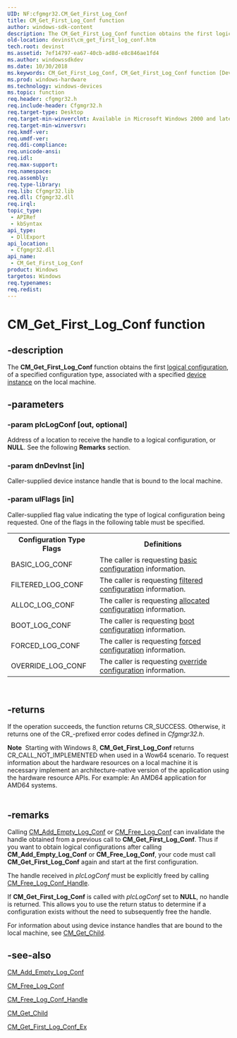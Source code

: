 ```yaml
---
UID: NF:cfgmgr32.CM_Get_First_Log_Conf
title: CM_Get_First_Log_Conf function
author: windows-sdk-content
description: The CM_Get_First_Log_Conf function obtains the first logical configuration, of a specified configuration type, associated with a specified device instance on the local machine.
old-location: devinst\cm_get_first_log_conf.htm
tech.root: devinst
ms.assetid: 7ef14797-ea67-40cb-ad8d-e8c846ae1fd4
ms.author: windowssdkdev
ms.date: 10/30/2018
ms.keywords: CM_Get_First_Log_Conf, CM_Get_First_Log_Conf function [Device and Driver Installation], cfgmgr32/CM_Get_First_Log_Conf, cfgmgrfn_5310503c-65cc-4185-9d26-bf29c1af74c4.xml, devinst.cm_get_first_log_conf
ms.prod: windows-hardware
ms.technology: windows-devices
ms.topic: function
req.header: cfgmgr32.h
req.include-header: Cfgmgr32.h
req.target-type: Desktop
req.target-min-winverclnt: Available in Microsoft Windows 2000 and later versions of Windows.
req.target-min-winversvr: 
req.kmdf-ver: 
req.umdf-ver: 
req.ddi-compliance: 
req.unicode-ansi: 
req.idl: 
req.max-support: 
req.namespace: 
req.assembly: 
req.type-library: 
req.lib: Cfgmgr32.lib
req.dll: Cfgmgr32.dll
req.irql: 
topic_type:
 - APIRef
 - kbSyntax
api_type:
 - DllExport
api_location:
 - Cfgmgr32.dll
api_name:
 - CM_Get_First_Log_Conf
product: Windows
targetos: Windows
req.typenames: 
req.redist: 
---
```


# CM_Get_First_Log_Conf function


## -description


The <b>CM_Get_First_Log_Conf</b> function obtains the first <a href="https://msdn.microsoft.com/c7a6997b-34f9-4dd9-b384-2321a8b5ce54">logical configuration</a>, of a specified configuration type, associated with a specified <a href="https://msdn.microsoft.com/86688b5d-575d-42e1-9158-7ffba1aaf1d3">device instance</a> on the local machine.


## -parameters




### -param plcLogConf [out, optional]

Address of a location to receive the handle to a logical configuration, or <b>NULL</b>. See the following <b>Remarks</b> section.


### -param dnDevInst [in]

Caller-supplied device instance handle that is bound to the local machine.


### -param ulFlags [in]

Caller-supplied flag value indicating the type of logical configuration being requested. One of the flags in the following table must be specified.

<table>
<tr>
<th>Configuration Type Flags</th>
<th>Definitions</th>
</tr>
<tr>
<td>
BASIC_LOG_CONF

</td>
<td>
The caller is requesting <a href="https://msdn.microsoft.com/c7a6997b-34f9-4dd9-b384-2321a8b5ce54">basic configuration</a> information.

</td>
</tr>
<tr>
<td>
FILTERED_LOG_CONF

</td>
<td>
The caller is requesting <a href="https://msdn.microsoft.com/c7a6997b-34f9-4dd9-b384-2321a8b5ce54">filtered configuration</a> information.

</td>
</tr>
<tr>
<td>
ALLOC_LOG_CONF

</td>
<td>
The caller is requesting <a href="https://msdn.microsoft.com/c7a6997b-34f9-4dd9-b384-2321a8b5ce54">allocated configuration</a> information.

</td>
</tr>
<tr>
<td>
BOOT_LOG_CONF

</td>
<td>
The caller is requesting <a href="https://msdn.microsoft.com/c7a6997b-34f9-4dd9-b384-2321a8b5ce54">boot configuration</a> information.

</td>
</tr>
<tr>
<td>
FORCED_LOG_CONF

</td>
<td>
The caller is requesting <a href="https://msdn.microsoft.com/c7a6997b-34f9-4dd9-b384-2321a8b5ce54">forced configuration</a> information.

</td>
</tr>
<tr>
<td>
OVERRIDE_LOG_CONF

</td>
<td>
The caller is requesting <a href="https://msdn.microsoft.com/c7a6997b-34f9-4dd9-b384-2321a8b5ce54">override configuration</a> information.

</td>
</tr>
</table>
 


## -returns



If the operation succeeds, the function returns CR_SUCCESS. Otherwise, it returns one of the CR_-prefixed error codes defined in <i>Cfgmgr32.h</i>.

<div class="alert"><b>Note</b>  Starting with Windows 8, <b>CM_Get_First_Log_Conf</b> returns CR_CALL_NOT_IMPLEMENTED when used in a Wow64 scenario. To request information about the hardware resources on a local machine it is necessary implement an architecture-native version of the application using the hardware resource APIs. For example: An AMD64 application for AMD64 systems.</div>
<div> </div>



## -remarks



Calling <a href="https://msdn.microsoft.com/9de0b04d-96be-4c93-b7af-09200fdcf807">CM_Add_Empty_Log_Conf</a> or <a href="https://msdn.microsoft.com/en-us/library/Ff538041(v=VS.85).aspx">CM_Free_Log_Conf</a> can invalidate the handle obtained from a previous call to <b>CM_Get_First_Log_Conf</b>. Thus if you want to obtain logical configurations after calling <b>CM_Add_Empty_Log_Conf</b> or <b>CM_Free_Log_Conf</b>, your code must call <b>CM_Get_First_Log_Conf</b> again and start at the first configuration.

The handle received in <i>plcLogConf</i> must be explicitly freed by calling <a href="https://msdn.microsoft.com/dd8a4a2a-9f99-48c0-acb6-e5ceed63c88e">CM_Free_Log_Conf_Handle</a>.

If <b>CM_Get_First_Log_Conf</b> is called with <i>plcLogConf</i> set to <b>NULL</b>, no handle is returned. This allows you to use the return status to determine if a configuration exists without the need to subsequently free the handle.

For information about using device instance handles that are bound to the local machine, see <a href="https://msdn.microsoft.com/b339d794-cbf0-46aa-a106-b2837f797def">CM_Get_Child</a>.




## -see-also




<a href="https://msdn.microsoft.com/9de0b04d-96be-4c93-b7af-09200fdcf807">CM_Add_Empty_Log_Conf</a>



<a href="https://msdn.microsoft.com/en-us/library/Ff538041(v=VS.85).aspx">CM_Free_Log_Conf</a>



<a href="https://msdn.microsoft.com/dd8a4a2a-9f99-48c0-acb6-e5ceed63c88e">CM_Free_Log_Conf_Handle</a>



<a href="https://msdn.microsoft.com/b339d794-cbf0-46aa-a106-b2837f797def">CM_Get_Child</a>



<a href="https://msdn.microsoft.com/cb562b5c-eb40-4be4-89a3-0e69a78ae6ea">CM_Get_First_Log_Conf_Ex</a>
 

 

